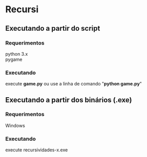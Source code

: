 # Recursi

## Executando a partir do script
### Requerimentos
python 3.x<br>
pygame

### Executando
execute <b>game.py</b> ou use a linha de comando "<b>python game.py</b>" 

## Executando a partir dos binários (.exe)
### Requerimentos
Windows

### Executando
execute recursividades-x.exe
